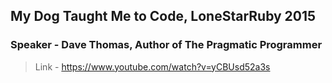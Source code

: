 ## My Dog Taught Me to Code, LoneStarRuby 2015
### Speaker - Dave Thomas, Author of The Pragmatic Programmer

>Link - https://www.youtube.com/watch?v=yCBUsd52a3s
